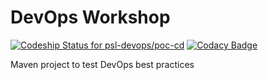 # DevOps Workshop
[![Codeship Status for psl-devops/poc-cd](https://app.codeship.com/projects/8ecad730-15eb-0137-672b-429b16ef079e/status?branch=develop)](https://app.codeship.com/projects/327817)
[![Codacy Badge](https://api.codacy.com/project/badge/Grade/25d66a7758aa43a997326ded7d58088a)](https://www.codacy.com/app/PSL/poc-cd?utm_source=github.com&amp;utm_medium=referral&amp;utm_content=psl-devops/poc-cd&amp;utm_campaign=Badge_Grade)

Maven project to test DevOps best practices

